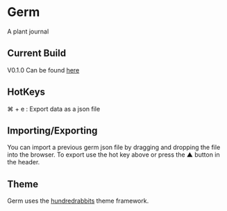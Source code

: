 # Germ
A plant journal
## Current Build
V0.1.0
Can be found [here](https://www.beaudbaker.com/germ)
## HotKeys
  ⌘ + e : Export data as a json file

## Importing/Exporting
You can import a previous germ json file by dragging and dropping the file into the browser.  To export use the hot key above or press the ▲ button in the header.

## Theme
Germ uses the [hundredrabbits](https://github.com/hundredrabbits/Themes) theme framework.  